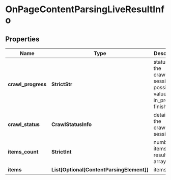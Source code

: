 # OnPageContentParsingLiveResultInfo


## Properties

| Name | Type | Description | Notes |
|------------ | ------------- | ------------- | -------------|
**crawl_progress** | **StrictStr** | status of the crawling session<br>possible values: in_progress, finished |[optional]|
**crawl_status** | **CrawlStatusInfo** | details of the crawling session |[optional]|
**items_count** | **StrictInt** | number of items in the results array |[optional]|
**items** | **List[Optional[ContentParsingElement]]** | items array |[optional]|
